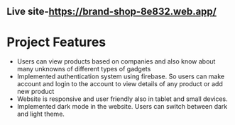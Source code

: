 ## Live site-https://brand-shop-8e832.web.app/
# Project Features
-  Users can view products based on companies and also know about many unknowns of different types of gadgets
- Implemented authentication system using firebase. So users can make account and login to the account to view details of any product or add new product
- Website is responsive and user friendly also in tablet and small devices.
- Implemented dark mode in the website. Users can switch between dark and light theme.

